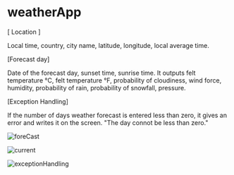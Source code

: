 # weatherApp

[ Location ]

Local time, country, city name, latitude, longitude, local average time.

[Forecast day]

Date of the forecast day, sunset time, sunrise time.
It outputs felt temperature °C, felt temperature °F, probability of cloudiness, wind force, humidity, probability of rain, probability of snowfall, pressure.

[Exception Handling]

If the number of days weather forecast is entered less than zero, it gives an error and writes it on the screen.
"The day connot be less than zero."


![foreCast](https://user-images.githubusercontent.com/65858349/165000544-3153f012-ca4b-4d15-b7c7-63911316ebd6.gif)

![current](https://user-images.githubusercontent.com/65858349/165000553-7bb254db-3c7b-479d-98dd-4f144d30b109.gif)

![exceptionHandling](https://user-images.githubusercontent.com/65858349/165000566-26213e86-9a93-4d0e-8fb0-1b87cb19a989.gif)
